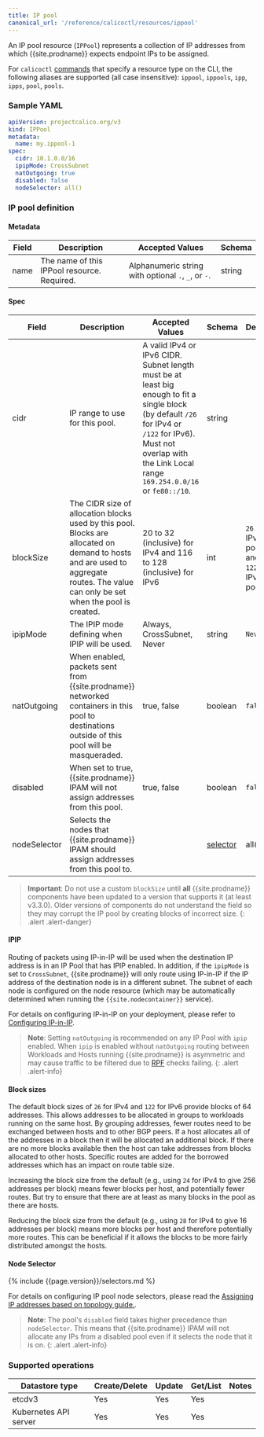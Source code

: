 ```yaml
---
title: IP pool
canonical_url: '/reference/calicoctl/resources/ippool'
---
```


An IP pool resource (`IPPool`) represents a collection of IP addresses from which {{site.prodname}} expects
endpoint IPs to be assigned.

For `calicoctl` [commands]({{site.baseurl}}/{{page.version}}/reference/calicoctl/commands/) that specify a resource type on the CLI, the following
aliases are supported (all case insensitive): `ippool`, `ippools`, `ipp`, `ipps`, `pool`, `pools`.

### Sample YAML

```yaml
apiVersion: projectcalico.org/v3
kind: IPPool
metadata:
  name: my.ippool-1
spec:
  cidr: 10.1.0.0/16
  ipipMode: CrossSubnet
  natOutgoing: true
  disabled: false
  nodeSelector: all()
```

### IP pool definition

#### Metadata

| Field       | Description                 | Accepted Values   | Schema |
|-------------|-----------------------------|-------------------|--------|
| name     |  The name of this IPPool resource. Required. | Alphanumeric string with optional `.`, `_`, or `-`. | string |

#### Spec

| Field       | Description                 | Accepted Values   | Schema | Default    |
|-------------|-----------------------------|-------------------|--------|------------|
| cidr     | IP range to use for this pool.  | A valid IPv4 or IPv6 CIDR. Subnet length must be at least big enough to fit a single block (by default `/26` for IPv4 or `/122` for IPv6). Must not overlap with the Link Local range `169.254.0.0/16` or `fe80::/10`. | string | |
| blockSize | The CIDR size of allocation blocks used by this pool. Blocks are allocated on demand to hosts and are used to aggregate routes. The value can only be set when the pool is created. | 20 to 32 (inclusive) for IPv4 and 116 to 128 (inclusive) for IPv6 | int| `26` for IPv4 pools and `122` for IPv6 pools. |
| ipipMode | The IPIP mode defining when IPIP will be used. | Always, CrossSubnet, Never | string| `Never` |
| natOutgoing | When enabled, packets sent from {{site.prodname}} networked containers in this pool to destinations outside of this pool will be masqueraded. | true, false | boolean | `false` |
| disabled | When set to true, {{site.prodname}} IPAM will not assign addresses from this pool. | true, false | boolean | `false` |
| nodeSelector | Selects the nodes that {{site.prodname}} IPAM should assign addresses from this pool to. | | [selector](#node-selector) | all() |

> **Important**: Do not use a custom `blockSize` until **all** {{site.prodname}} components have been updated to a version that
> supports it (at least v3.3.0).  Older versions of components do not understand the field so they may corrupt the
> IP pool by creating blocks of incorrect size.
{: .alert .alert-danger}

#### IPIP
Routing of packets using IP-in-IP will be used when the destination IP address
is in an IP Pool that has IPIP enabled.  In addition, if the `ipipMode` is set to `CrossSubnet`,
{{site.prodname}} will only route using IP-in-IP if the IP address of the destination node is in a different
subnet. The subnet of each node is configured on the node resource (which may be automatically
determined when running the `{{site.nodecontainer}}` service).

For details on configuring IP-in-IP on your deployment, please refer to
[Configuring IP-in-IP]({{site.baseurl}}/{{page.version}}/networking/ip-in-ip).


> **Note**: Setting `natOutgoing` is recommended on any IP Pool with `ipip` enabled.
When `ipip` is enabled without `natOutgoing` routing between Workloads and
Hosts running {{site.prodname}} is asymmetric and may cause traffic to be filtered due to
[RPF](https://en.wikipedia.org/wiki/Reverse_path_forwarding) checks failing.
{: .alert .alert-info}

#### Block sizes
The default block sizes of `26` for IPv4 and `122` for IPv6 provide blocks of 64 addresses. This allows addresses to be allocated in groups to workloads running on the same host. By grouping addresses, fewer routes need to be exchanged between hosts and to other BGP peers. If a host allocates all of the addresses in a block then it will be allocated an additional block. If there are no more blocks available then the host can take addresses from blocks allocated to other hosts. Specific routes are added for the borrowed addresses which has an impact on route table size.

Increasing the block size from the default (e.g., using `24` for IPv4 to give 256 addresses per block) means fewer blocks per host, and potentially fewer routes. But try to ensure that there are at least as many blocks in the pool as there are hosts.

Reducing the block size from the default (e.g., using `28` for IPv4 to give 16 addresses per block) means more blocks per host and therefore potentially more routes. This can be beneficial if it allows the blocks to be more fairly distributed amongst the hosts.

#### Node Selector

{% include {{page.version}}/selectors.md %}

For details on configuring IP pool node selectors, please read the
[Assigning IP addresses based on topology guide.]({{site.baseurl}}/{{page.version}}/networking/assigning-ip-addresses-topology).

> **Note**: The pool's `disabled` field takes higher precedence than
> `nodeSelector`. This means that {{site.prodname}} IPAM will not allocate any
> IPs from a disabled pool even if it selects the node that it is on.
{: .alert .alert-info}

### Supported operations

| Datastore type        | Create/Delete | Update | Get/List | Notes
|-----------------------|---------------|--------|----------|------
| etcdv3                | Yes           | Yes    | Yes      |
| Kubernetes API server | Yes           | Yes    | Yes      |
